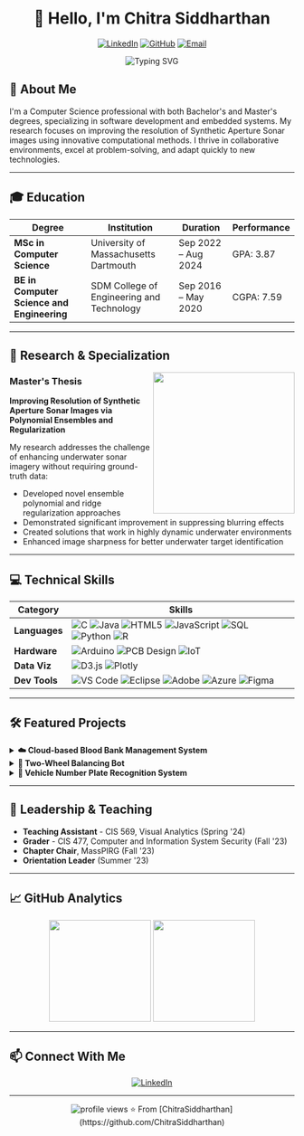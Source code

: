 # <div align="center">👋 Hello, I'm Chitra Siddharthan</div>

<div align="center">
  
[![LinkedIn](https://img.shields.io/badge/LinkedIn-0077B5?style=for-the-badge&logo=linkedin&logoColor=white)](https://www.linkedin.com/in/chitra-siddharthan-4b1b9a166/)
[![GitHub](https://img.shields.io/badge/GitHub-100000?style=for-the-badge&logo=github&logoColor=white)](https://github.com/ChitraSiddharthan)
[![Email](https://img.shields.io/badge/Email-D14836?style=for-the-badge&logo=gmail&logoColor=white)](mailto:chitrasiddharthan05@gmail.com)

</div>

<div align="center">
  <img src="https://readme-typing-svg.herokuapp.com?font=Fira+Code&size=18&pause=1000&color=F75C7E&center=true&width=435&lines=Thanks+for+dropping+by!;Let's+build+something+amazing+together!" alt="Typing SVG" />
</div>

## 💫 About Me

I'm a Computer Science professional with both Bachelor's and Master's degrees, specializing in software development and embedded systems. My research focuses on improving the resolution of Synthetic Aperture Sonar images using innovative computational methods. I thrive in collaborative environments, excel at problem-solving, and adapt quickly to new technologies.

---

## 🎓 Education

<div align="center">
  
| Degree | Institution | Duration | Performance |
|--------|-------------|----------|-------------|
| **MSc in Computer Science** | University of Massachusetts Dartmouth | Sep 2022 – Aug 2024 | GPA: 3.87 |
| **BE in Computer Science and Engineering** | SDM College of Engineering and Technology | Sep 2016 – May 2020 | CGPA: 7.59 |

</div>

---

## 🚀 Research & Specialization

<img align="right" width="250" src="https://raw.githubusercontent.com/gist/patevs/b007a0e98fb216438d4cbf559fac4166/raw/88f20c9d749d756be63f22b09f3c4ac570bc5101/programming.gif">

### Master's Thesis
**Improving Resolution of Synthetic Aperture Sonar Images via Polynomial Ensembles and Regularization**

My research addresses the challenge of enhancing underwater sonar imagery without requiring ground-truth data:
- Developed novel ensemble polynomial and ridge regularization approaches
- Demonstrated significant improvement in suppressing blurring effects
- Created solutions that work in highly dynamic underwater environments
- Enhanced image sharpness for better underwater target identification

---

## 💻 Technical Skills

<div align="center">
  
| Category | Skills |
|----------|--------|
| **Languages** | ![C](https://img.shields.io/badge/C-00599C?style=flat-square&logo=c&logoColor=white) ![Java](https://img.shields.io/badge/Java-ED8B00?style=flat-square&logo=java&logoColor=white) ![HTML5](https://img.shields.io/badge/HTML5-E34F26?style=flat-square&logo=html5&logoColor=white) ![JavaScript](https://img.shields.io/badge/JavaScript-F7DF1E?style=flat-square&logo=javascript&logoColor=black) ![SQL](https://img.shields.io/badge/SQL-4479A1?style=flat-square&logo=postgresql&logoColor=white) ![Python](https://img.shields.io/badge/Python-3776AB?style=flat-square&logo=python&logoColor=white) ![R](https://img.shields.io/badge/R-276DC3?style=flat-square&logo=r&logoColor=white) |
| **Hardware** | ![Arduino](https://img.shields.io/badge/Arduino-00979D?style=flat-square&logo=Arduino&logoColor=white) ![PCB Design](https://img.shields.io/badge/PCB_Design-00979D?style=flat-square&logo=altium-designer&logoColor=white) ![IoT](https://img.shields.io/badge/IoT-010101?style=flat-square&logo=iot&logoColor=white) |
| **Data Viz** | ![D3.js](https://img.shields.io/badge/D3.js-F9A03C?style=flat-square&logo=d3.js&logoColor=white) ![Plotly](https://img.shields.io/badge/Plotly-3F4F75?style=flat-square&logo=plotly&logoColor=white) |
| **Dev Tools** | ![VS Code](https://img.shields.io/badge/VS_Code-007ACC?style=flat-square&logo=visual-studio-code&logoColor=white) ![Eclipse](https://img.shields.io/badge/Eclipse-2C2255?style=flat-square&logo=eclipse&logoColor=white) ![Adobe](https://img.shields.io/badge/Adobe-FF0000?style=flat-square&logo=adobe&logoColor=white) ![Azure](https://img.shields.io/badge/Azure-0089D6?style=flat-square&logo=microsoft-azure&logoColor=white) ![Figma](https://img.shields.io/badge/Figma-F24E1E?style=flat-square&logo=figma&logoColor=white) |

</div>

---

## 🛠️ Featured Projects

<details>
<summary><b>☁️ Cloud-based Blood Bank Management System</b></summary>
<br>
- **Technologies:** Cloud Computing, Browser-based Interface, Database Management
- **Features:** Donor records management, blood group inventory tracking
- **Role:** Led full-stack development and database design
</details>

<details>
<summary><b>🤖 Two-Wheel Balancing Bot</b></summary>
<br>
- **Technologies:** IoT, Embedded C, Arduino, ESP microcontrollers, PCB Design
- **Challenges:** Solving the inverted pendulum problem
- **Implementation:** Developed distance sensor algorithms for real-time balance control
</details>

<details>
<summary><b>🚗 Vehicle Number Plate Recognition System</b></summary>
<br>
- **Technologies:** MATLAB, Image Processing, Computer Vision
- **Applications:** Traffic management, security, access control
</details>

---

## 👥 Leadership & Teaching

- **Teaching Assistant** - CIS 569, Visual Analytics (Spring '24)
- **Grader** - CIS 477, Computer and Information System Security (Fall '23)
- **Chapter Chair**, MassPIRG (Fall '23)
- **Orientation Leader** (Summer '23)

---

## 📈 GitHub Analytics

<div align="center">
  <img height="180em" src="https://github-readme-stats.vercel.app/api?username=ChitraSiddharthan&show_icons=true&theme=tokyonight&include_all_commits=true&count_private=true"/>
  <img height="180em" src="https://github-readme-stats.vercel.app/api/top-langs/?username=ChitraSiddharthan&layout=compact&langs_count=8&theme=tokyonight"/>
</div>

---

## 📫 Connect With Me

<div align="center">
  
[![LinkedIn](https://img.shields.io/badge/Let's_Connect!-0077B5?style=for-the-badge&logo=linkedin&logoColor=white)](https://www.linkedin.com/in/chitra-siddharthan-4b1b9a166/)

</div>

---

<div align="center">
  <img src="https://komarev.com/ghpvc/?username=ChitraSiddharthan&label=Profile%20views&color=0e75b6&style=flat" alt="profile views" />
  ⭐️ From [ChitraSiddharthan](https://github.com/ChitraSiddharthan)
</div>
